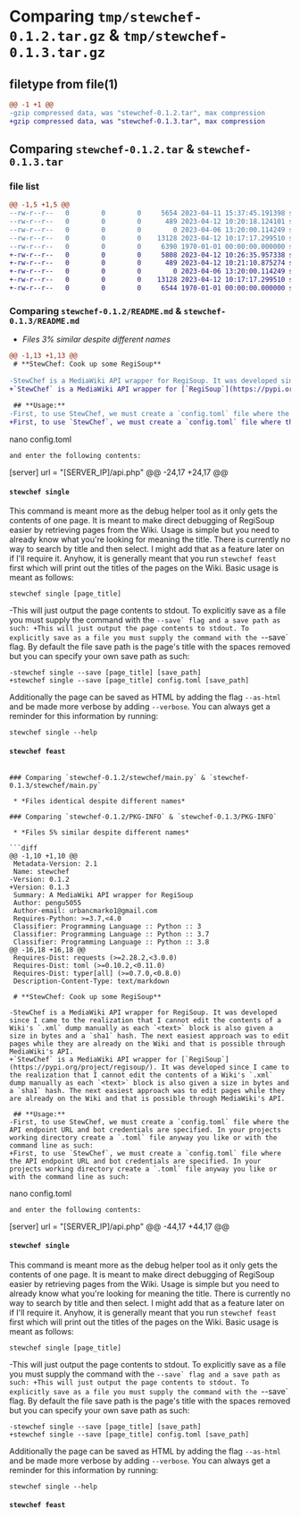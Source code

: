 # Comparing `tmp/stewchef-0.1.2.tar.gz` & `tmp/stewchef-0.1.3.tar.gz`

## filetype from file(1)

```diff
@@ -1 +1 @@
-gzip compressed data, was "stewchef-0.1.2.tar", max compression
+gzip compressed data, was "stewchef-0.1.3.tar", max compression
```

## Comparing `stewchef-0.1.2.tar` & `stewchef-0.1.3.tar`

### file list

```diff
@@ -1,5 +1,5 @@
--rw-r--r--   0        0        0     5654 2023-04-11 15:37:45.191398 stewchef-0.1.2/README.md
--rw-r--r--   0        0        0      489 2023-04-12 10:20:18.124101 stewchef-0.1.2/pyproject.toml
--rw-r--r--   0        0        0        0 2023-04-06 13:20:00.114249 stewchef-0.1.2/stewchef/__init__.py
--rw-r--r--   0        0        0    13128 2023-04-12 10:17:17.299510 stewchef-0.1.2/stewchef/main.py
--rw-r--r--   0        0        0     6390 1970-01-01 00:00:00.000000 stewchef-0.1.2/PKG-INFO
+-rw-r--r--   0        0        0     5808 2023-04-12 10:26:35.957338 stewchef-0.1.3/README.md
+-rw-r--r--   0        0        0      489 2023-04-12 10:21:10.875274 stewchef-0.1.3/pyproject.toml
+-rw-r--r--   0        0        0        0 2023-04-06 13:20:00.114249 stewchef-0.1.3/stewchef/__init__.py
+-rw-r--r--   0        0        0    13128 2023-04-12 10:17:17.299510 stewchef-0.1.3/stewchef/main.py
+-rw-r--r--   0        0        0     6544 1970-01-01 00:00:00.000000 stewchef-0.1.3/PKG-INFO
```

### Comparing `stewchef-0.1.2/README.md` & `stewchef-0.1.3/README.md`

 * *Files 3% similar despite different names*

```diff
@@ -1,13 +1,13 @@
 # **StewChef: Cook up some RegiSoup**
 
-StewChef is a MediaWiki API wrapper for RegiSoup. It was developed since I came to the realization that I cannot edit the contents of a Wiki's `.xml` dump manually as each `<text>` block is also given a size in bytes and a `sha1` hash. The next easiest approach was to edit pages while they are already on the Wiki and that is possible through MediaWiki's API.  
+`StewChef` is a MediaWiki API wrapper for [`RegiSoup`](https://pypi.org/project/regisoup/). It was developed since I came to the realization that I cannot edit the contents of a Wiki's `.xml` dump manually as each `<text>` block is also given a size in bytes and a `sha1` hash. The next easiest approach was to edit pages while they are already on the Wiki and that is possible through MediaWiki's API.  
 
 ## **Usage:**
-First, to use StewChef, we must create a `config.toml` file where the API endpoint URL and bot credentials are specified. In your projects working directory create a `.toml` file anyway you like or with the command line as such:
+First, to use `StewChef`, we must create a `config.toml` file where the API endpoint URL and bot credentials are specified. In your projects working directory create a `.toml` file anyway you like or with the command line as such:
 ```
 nano config.toml
 ```
 and enter the following contents:
 ```
 [server]
 url = "[SERVER_IP]/api.php"
@@ -24,17 +24,17 @@
 
 #### **`stewchef single`**
 This command is meant more as the debug helper tool as it only gets the contents of one page. It is meant to make direct debugging of RegiSoup easier by retrieving pages from the Wiki. Usage is simple but you need to already know what you're looking for meaning the title. There is currently no way to search by title and then select. I might add that as a feature later on if I'll require it. Anyhow, it is generally meant that you run `stewchef feast` first which will print out the titles of the pages on the Wiki.
 Basic usage is meant as follows:
 ```
 stewchef single [page_title]
 ```
-This will just output the page contents to stdout. To explicitly save as a file you must supply the command with the ``--save` flag and a save path as such:
+This will just output the page contents to stdout. To explicitly save as a file you must supply the command with the ``--save` flag. By default the file save path is the page's title with the spaces removed but you can specify your own save path as such:
 ```
-stewchef single --save [page_title] [save_path]
+stewchef single --save [page_title] config.toml [save_path]
 ```
 Additionally the page can be saved as HTML by adding the flag `--as-html` and be made more verbose by adding `--verbose`. You can always get a reminder for this information by running:
 ```
 stewchef single --help
 ```
 
 #### **`stewchef feast`**
```

### Comparing `stewchef-0.1.2/stewchef/main.py` & `stewchef-0.1.3/stewchef/main.py`

 * *Files identical despite different names*

### Comparing `stewchef-0.1.2/PKG-INFO` & `stewchef-0.1.3/PKG-INFO`

 * *Files 5% similar despite different names*

```diff
@@ -1,10 +1,10 @@
 Metadata-Version: 2.1
 Name: stewchef
-Version: 0.1.2
+Version: 0.1.3
 Summary: A MediaWiki API wrapper for RegiSoup
 Author: pengu5055
 Author-email: urbancmarko1@gmail.com
 Requires-Python: >=3.7,<4.0
 Classifier: Programming Language :: Python :: 3
 Classifier: Programming Language :: Python :: 3.7
 Classifier: Programming Language :: Python :: 3.8
@@ -16,18 +16,18 @@
 Requires-Dist: requests (>=2.28.2,<3.0.0)
 Requires-Dist: toml (>=0.10.2,<0.11.0)
 Requires-Dist: typer[all] (>=0.7.0,<0.8.0)
 Description-Content-Type: text/markdown
 
 # **StewChef: Cook up some RegiSoup**
 
-StewChef is a MediaWiki API wrapper for RegiSoup. It was developed since I came to the realization that I cannot edit the contents of a Wiki's `.xml` dump manually as each `<text>` block is also given a size in bytes and a `sha1` hash. The next easiest approach was to edit pages while they are already on the Wiki and that is possible through MediaWiki's API.  
+`StewChef` is a MediaWiki API wrapper for [`RegiSoup`](https://pypi.org/project/regisoup/). It was developed since I came to the realization that I cannot edit the contents of a Wiki's `.xml` dump manually as each `<text>` block is also given a size in bytes and a `sha1` hash. The next easiest approach was to edit pages while they are already on the Wiki and that is possible through MediaWiki's API.  
 
 ## **Usage:**
-First, to use StewChef, we must create a `config.toml` file where the API endpoint URL and bot credentials are specified. In your projects working directory create a `.toml` file anyway you like or with the command line as such:
+First, to use `StewChef`, we must create a `config.toml` file where the API endpoint URL and bot credentials are specified. In your projects working directory create a `.toml` file anyway you like or with the command line as such:
 ```
 nano config.toml
 ```
 and enter the following contents:
 ```
 [server]
 url = "[SERVER_IP]/api.php"
@@ -44,17 +44,17 @@
 
 #### **`stewchef single`**
 This command is meant more as the debug helper tool as it only gets the contents of one page. It is meant to make direct debugging of RegiSoup easier by retrieving pages from the Wiki. Usage is simple but you need to already know what you're looking for meaning the title. There is currently no way to search by title and then select. I might add that as a feature later on if I'll require it. Anyhow, it is generally meant that you run `stewchef feast` first which will print out the titles of the pages on the Wiki.
 Basic usage is meant as follows:
 ```
 stewchef single [page_title]
 ```
-This will just output the page contents to stdout. To explicitly save as a file you must supply the command with the ``--save` flag and a save path as such:
+This will just output the page contents to stdout. To explicitly save as a file you must supply the command with the ``--save` flag. By default the file save path is the page's title with the spaces removed but you can specify your own save path as such:
 ```
-stewchef single --save [page_title] [save_path]
+stewchef single --save [page_title] config.toml [save_path]
 ```
 Additionally the page can be saved as HTML by adding the flag `--as-html` and be made more verbose by adding `--verbose`. You can always get a reminder for this information by running:
 ```
 stewchef single --help
 ```
 
 #### **`stewchef feast`**
```

